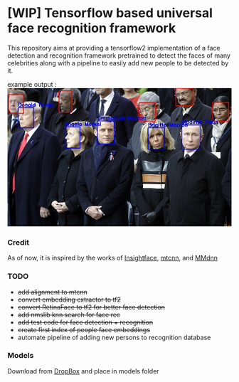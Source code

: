 # [WIP] Tensorflow based universal face recognition framework

This repository aims at providing a tensorflow2 implementation of a face detection and recognition framework pretrained to detect the faces of many celebrities along with a pipeline to easily add new people to be detected by it.  

example output : 
![testing on a leaders_photo](example_output.jpg)

### Credit
As of now, it is inspired by the works of [Insightface](https://github.com/deepinsight/insightface#512-d-feature-embedding), [mtcnn](https://github.com/ipazc/mtcnn), and [MMdnn](https://github.com/microsoft/MMdnn)

### TODO
* ~~add alignment to mtcnn~~
* ~~convert embedding extractor to tf2~~
* ~~convert RetinaFace to tf2 for better face detection~~
* ~~add nmslib knn search for face rec~~
* ~~add test code for face detection + recognition~~ 
* ~~create first index of people face embeddings~~
* automate pipeline of adding new persons to recognition database

### Models
Download from [DropBox](https://www.dropbox.com/sh/34vd1zmtsdch8ln/AABfP5l3ITZo5jzgvZaiZZ3ja?dl=0) and place in models folder